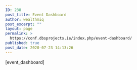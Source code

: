 ```yaml
---
ID: 238
post_title: Event Dashboard
author: wealthmiq
post_excerpt: ""
layout: page
permalink: >
  https://conf.dbsprojects.ie/index.php/event-dashboard/
published: true
post_date: 2020-07-23 14:13:26
---
```

[event_dashboard]